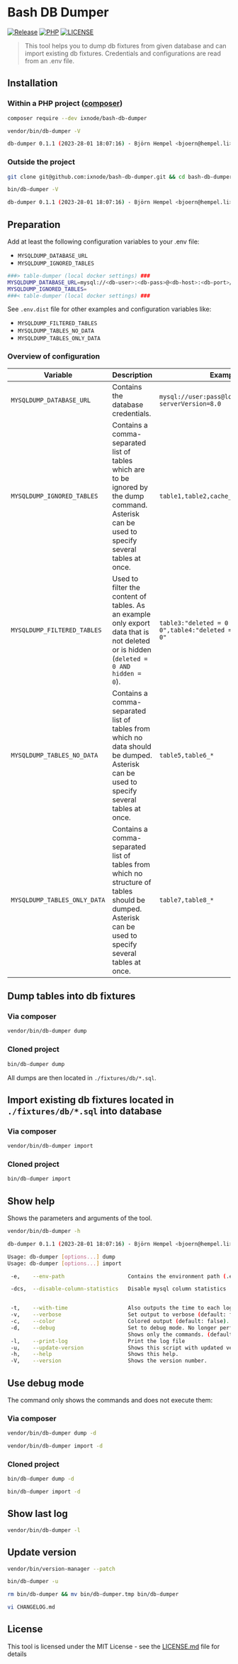 # Bash DB Dumper

[![Release](https://img.shields.io/github/v/release/ixnode/bash-db-dumper)](https://github.com/ixnode/bash-db-dumper/releases)
[![PHP](https://img.shields.io/badge/PHP-^8.0-777bb3.svg?logo=php&logoColor=white&labelColor=555555&style=flat)](https://www.php.net/supported-versions.php)
[![LICENSE](https://img.shields.io/github/license/ixnode/bash-db-dumper)](https://github.com/ixnode/bash-db-dumper/blob/master/LICENSE)

> This tool helps you to dump db fixtures from given database and can import existing db fixtures.
> Credentials and configurations are read from an .env file.

## Installation

### Within a PHP project ([composer](https://getcomposer.org/))

```bash
composer require --dev ixnode/bash-db-dumper
```

```bash
vendor/bin/db-dumper -V
```

```bash
db-dumper 0.1.1 (2023-28-01 18:07:16) - Björn Hempel <bjoern@hempel.li>
```

### Outside the project

```bash
git clone git@github.com:ixnode/bash-db-dumper.git && cd bash-db-dumper
```

```bash
bin/db-dumper -V
```

```bash
db-dumper 0.1.1 (2023-28-01 18:07:16) - Björn Hempel <bjoern@hempel.li>
```

## Preparation

Add at least the following configuration variables to your .env file:

* `MYSQLDUMP_DATABASE_URL`
* `MYSQLDUMP_IGNORED_TABLES`

```bash
###> table-dumper (local docker settings) ###
MYSQLDUMP_DATABASE_URL=mysql://<db-user>:<db-pass>@<db-host>:<db-port>/<db-name>?serverVersion=<version>
MYSQLDUMP_IGNORED_TABLES=
###< table-dumper (local docker settings) ###
```

See `.env.dist` file for other examples and configuration variables like:

* `MYSQLDUMP_FILTERED_TABLES`
* `MYSQLDUMP_TABLES_NO_DATA`
* `MYSQLDUMP_TABLES_ONLY_DATA`

### Overview of configuration

| Variable                     | Description                                                                                                                                           | Example                                                                   |
|------------------------------|-------------------------------------------------------------------------------------------------------------------------------------------------------|---------------------------------------------------------------------------|
| `MYSQLDUMP_DATABASE_URL`     | Contains the database credentials.                                                                                                                    | `mysql://user:pass@localhost:3306/db?serverVersion=8.0`                   |
| `MYSQLDUMP_IGNORED_TABLES`   | Contains a comma-separated list of tables which are to be ignored by the dump command. Asterisk can be used to specify several tables at once.        | `table1,table2,cache_*`                                                   |
| `MYSQLDUMP_FILTERED_TABLES`  | Used to filter the content of tables. As an example only export data that is not deleted or is hidden (`deleted = 0 AND hidden = 0`).                 | `table3:"deleted = 0 AND hidden = 0",table4:"deleted = 0 AND hidden = 0"` |
| `MYSQLDUMP_TABLES_NO_DATA`   | Contains a comma-separated list of tables from which no data should be dumped. Asterisk can be used to specify several tables at once.                | `table5,table6_*`                                                         |
| `MYSQLDUMP_TABLES_ONLY_DATA` | Contains a comma-separated list of tables from which no structure of tables should be dumped. Asterisk can be used to specify several tables at once. | `table7,table8_*`                                                         |

## Dump tables into db fixtures

### Via composer

```bash
vendor/bin/db-dumper dump
```

### Cloned project

```bash
bin/db-dumper dump
```

All dumps are then located in `./fixtures/db/*.sql`.

## Import existing db fixtures located in `./fixtures/db/*.sql` into database

### Via composer

```bash
vendor/bin/db-dumper import
```

### Cloned project

```bash
bin/db-dumper import
```

## Show help

Shows the parameters and arguments of the tool.

```bash
vendor/bin/db-dumper -h
```

```bash
db-dumper 0.1.1 (2023-28-01 18:07:16) - Björn Hempel <bjoern@hempel.li>

Usage: db-dumper [options...] dump
Usage: db-dumper [options...] import

 -e,    --env-path                    Contains the environment path (.env.local)

 -dcs,  --disable-column-statistics   Disable mysql column statistics


 -t,    --with-time                   Also outputs the time to each log entry (default: false).
 -v,    --verbose                     Set output to verbose (default: false).
 -c,    --color                       Colored output (default: false).
 -d,    --debug                       Set to debug mode. No longer performs any actions.
                                      Shows only the commands. (default: false).
 -l,    --print-log                   Print the log file
 -u,    --update-version              Shows this script with updated version read from VERSION
 -h,    --help                        Shows this help.
 -V,    --version                     Shows the version number.
```

## Use debug mode

The command only shows the commands and does not execute them:

### Via composer

```bash
vendor/bin/db-dumper dump -d
```

```bash
vendor/bin/db-dumper import -d
```

### Cloned project

```bash
bin/db-dumper dump -d
```

```bash
bin/db-dumper import -d
```

## Show last log

```bash
vendor/bin/db-dumper -l
```

## Update version

```bash
vendor/bin/version-manager --patch
```

```bash
bin/db-dumper -u
```

```bash
rm bin/db-dumper && mv bin/db-dumper.tmp bin/db-dumper
```

```bash
vi CHANGELOG.md
```

## License

This tool is licensed under the MIT License - see the [LICENSE.md](/LICENSE.md) file for details
